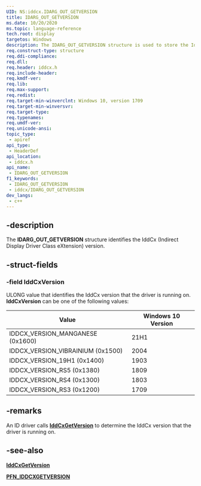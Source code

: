 ```yaml
---
UID: NS:iddcx.IDARG_OUT_GETVERSION
title: IDARG_OUT_GETVERSION
ms.date: 10/20/2020
ms.topic: language-reference
tech.root: display
targetos: Windows
description: The IDARG_OUT_GETVERSION structure is used to store the IddCx (Indirect Display Driver Class eXtension) version.
req.construct-type: structure
req.ddi-compliance: 
req.dll: 
req.header: iddcx.h
req.include-header: 
req.kmdf-ver: 
req.lib: 
req.max-support: 
req.redist: 
req.target-min-winverclnt: Windows 10, version 1709
req.target-min-winversvr: 
req.target-type: 
req.typenames: 
req.umdf-ver: 
req.unicode-ansi: 
topic_type:
 - apiref
api_type:
 - HeaderDef
api_location:
 - iddcx.h
api_name:
 - IDARG_OUT_GETVERSION
f1_keywords:
 - IDARG_OUT_GETVERSION
 - iddcx/IDARG_OUT_GETVERSION
dev_langs:
 - c++
---
```


## -description

The **IDARG_OUT_GETVERSION** structure identifies the IddCx (Indirect Display Driver Class eXtension) version.

## -struct-fields

### -field IddCxVersion

ULONG value that identifies the IddCx version that the driver is running on. **IddCxVersion** can be one of the following values:

| Value                             | Windows 10 Version |
|-----------------------------------|------------------- |
| IDDCX_VERSION_MANGANESE (0x1600)  | 21H1               |
| IDDCX_VERSION_VIBRAINIUM (0x1500) | 2004               |
| IDDCX_VERSION_19H1 (0x1400)       | 1903               |
| IDDCX_VERSION_RS5 (0x1380)        | 1809               |
| IDDCX_VERSION_RS4 (0x1300)        | 1803               |
| IDDCX_VERSION_RS3 (0x1200)        | 1709               |

## -remarks

An ID driver calls [**IddCxGetVersion**](nf-iddcx-iddcxgetversion.md) to determine the IddCx version that the driver is running on.

## -see-also

[**IddCxGetVersion**](nf-iddcx-iddcxgetversion.md)

[**PFN_IDDCXGETVERSION**](nc-iddcx-pfn_iddcxgetversion.md)
